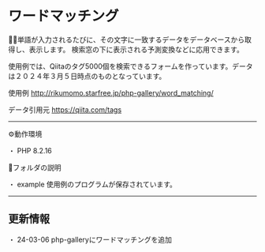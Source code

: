 # ワードマッチング

💁‍♂️単語が入力されるたびに、その文字に一致するデータをデータベースから取得し、表示します。
検索窓の下に表示される予測変換などに応用できます。

使用例では、Qiitaのタグ5000個を検索できるフォームを作っています。データは２０２４年３月５日時点のものとなっています。

使用例
http://rikumomo.starfree.jp/php-gallery/word_matching/

データ引用元
https://qiita.com/tags

***

⚙️動作環境

・ PHP 8.2.16

📁フォルダの説明

・ example
使用例のプログラムが保存されています。

***

## 更新情報
・ 24-03-06
php-galleryにワードマッチングを追加
